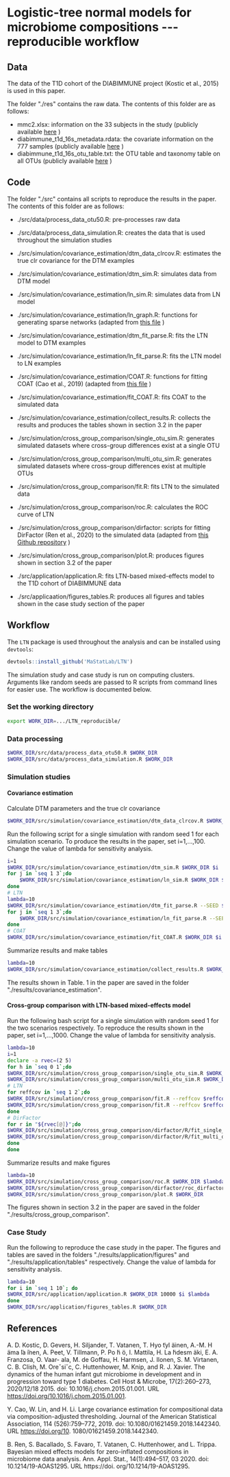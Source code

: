 # Logistic-tree normal models for microbiome compositions --- reproducible workflow

## Data

The data of the T1D cohort of the DIABIMMUNE project (Kostic et al., 2015) is used in this paper. 

The folder "./res" contains the raw data. The contents of this folder are as follows:

- mmc2.xlsx: information on the 33 subjects in the study (publicly available [here](https://www.cell.com/cms/10.1016/j.chom.2015.01.001/attachment/1f0883f8-1df7-447d-a47b-c1aa2bb2bbaf/mmc2.xlsx) )
- diabimmune_t1d_16s_metadata.rdata: the covariate information on the 777 samples (publicly available [here](https://diabimmune.broadinstitute.org/diabimmune/t1d-cohort) )
- diabimmune_t1d_16s_otu_table.txt: the OTU table and taxonomy table on all OTUs (publicly available [here](https://diabimmune.broadinstitute.org/diabimmune/t1d-cohort) )



## Code

The folder "./src" contains all scripts to reproduce the results in the paper. The contents of this folder are as follows:

- ./src/data/process_data_otu50.R: pre-processes raw data
- ./src/data/process_data_simulation.R: creates the data that is used throughout the simulation studies  
- ./src/simulation/covariance_estimation/dtm_data_clrcov.R: estimates the true clr covariance for the DTM examples

- ./src/simulation/covariance_estimation/dtm_sim.R: simulates data from DTM model
- ./src/simulation/covariance_estimation/ln_sim.R: simulates data from LN model
- ./src/simulation/covariance_estimation/ln_graph.R: functions for generating sparse networks (adapted from [this file](https://github.com/yuanpeicao/COAT/blob/master/simulation.R) )
- ./src/simulation/covariance_estimation/dtm_fit_parse.R: fits the LTN model to DTM examples
- ./src/simulation/covariance_estimation/ln_fit_parse.R: fits the LTN model to LN examples
- ./src/simulation/covariance_estimation/COAT.R: functions for fitting COAT (Cao et al., 2019) (adapted from [this file](https://github.com/yuanpeicao/COAT/blob/master/coat.R) )  
- ./src/simulation/covariance_estimation/fit_COAT.R: fits COAT to the simulated data
- ./src/simulation/covariance_estimation/collect_results.R: collects the results and produces the tables shown in section 3.2 in the paper
- ./src/simulation/cross_group_comparison/single_otu_sim.R: generates simulated datasets where cross-group differences exist at a single OTU
- ./src/simulation/cross_group_comparison/multi_otu_sim.R: generates simulated datasets where cross-group differences exist at multiple OTUs
- ./src/simulation/cross_group_comparison/fit.R: fits LTN to the simulated data
- ./src/simulation/cross_group_comparison/roc.R: calculates the ROC curve of LTN
- ./src/simulation/cross_group_comparison/dirfactor: scripts for fitting DirFactor (Ren et al., 2020) to the simulated data (adapted from [this Github repository](https://github.com/boyuren158/DirFactor-fix) )
- ./src/simulation/cross_group_comparison/plot.R: produces figures shown in section 3.2 of the paper
-  ./src/application/application.R: fits LTN-based mixed-effects model to the T1D cohort of DIABIMMUNE data
- ./src/applicaation/figures_tables.R: produces all figures and tables shown in the case study section of the paper



## Workflow

The `LTN` package is used throughout the analysis and can be installed using `devtools`: 
```R
devtools::install_github('MaStatLab/LTN')
```

The simulation study and case study is run on computing clusters. Arguments like random seeds are passed to R scripts from command lines for easier use. The workflow is documented below. 

### Set the working directory

```bash
export WORK_DIR=.../LTN_reproducible/
```

### Data processing

```bash
$WORK_DIR/src/data/process_data_otu50.R $WORK_DIR
$WORK_DIR/src/data/process_data_simulation.R $WORK_DIR
```

### Simulation studies

#### Covariance estimation

Calculate DTM parameters and the true clr covariance

```bash
$WORK_DIR/src/simulation/covariance_estimation/dtm_data_clrcov.R $WORK_DIR 1000000
```

Run the following script for a single simulation with random seed 1 for each simulation scenario. To produce the results in the paper, set i=1,...,100​. Change the value of lambda for sensitivity analysis.

```bash
i=1
$WORK_DIR/src/simulation/covariance_estimation/dtm_sim.R $WORK_DIR $i
for j in `seq 1 3`;do
    $WORK_DIR/src/simulation/covariance_estimation/ln_sim.R $WORK_DIR $i $j
done
# LTN
lambda=10
$WORK_DIR/src/simulation/covariance_estimation/dtm_fit_parse.R --SEED $i --lambda $lambda --WORK_DIR $WORK_DIR
for j in `seq 1 3`;do
    $WORK_DIR/src/simulation/covariance_estimation/ln_fit_parse.R --SEED $i --modelCov $j --lambda $lambda --WORK_DIR $WORK_DIR
done
# COAT
$WORK_DIR/src/simulation/covariance_estimation/fit_COAT.R $WORK_DIR $i
```

Summarize results and make tables

```bash
lambda=10
$WORK_DIR/src/simulation/covariance_estimation/collect_results.R $WORK_DIR $lambda 100
```

The results shown in Table. 1 in the paper are saved in the folder "./results/covariance_estimation". 

#### Cross-group comparison with LTN-based mixed-effects model

Run the following bash script for a single simulation with random seed 1 for the two scenarios respectively. To reproduce the results shown in the paper, set i=1,...,1000. Change the value of lambda for sensitivity analysis. 

```bash
lambda=10
i=1
declare -a rvec=(2 5)
for h in `seq 0 1`;do
$WORK_DIR/src/simulation/cross_group_comparison/single_otu_sim.R $WORK_DIR $i $h
$WORK_DIR/src/simulation/cross_group_comparison/multi_otu_sim.R $WORK_DIR $i $h 
# LTN
for reffcov in `seq 1 2`;do
$WORK_DIR/src/simulation/cross_group_comparison/fit.R --reffcov $reffcov --h $h --lambda $lambda --i $i --scenario single_otu --niter 10000 --WORK_DIR $WORK_DIR
$WORK_DIR/src/simulation/cross_group_comparison/fit.R --reffcov $reffcov --h $h --lambda $lambda --i $i --scenario multi_otu --niter 10000 --WORK_DIR $WORK_DIR
done
# DirFactor
for r in "${rvec[@]}";do
$WORK_DIR/src/simulation/cross_group_comparison/dirfactor/R/fit_single_otu.R $WORK_DIR $i $r $h 100000
$WORK_DIR/src/simulation/cross_group_comparison/dirfactor/R/fit_multi_otu.R $WORK_DIR $i $r $h 100000
done
done
```

Summarize results and make figures

```bash
lambda=10
$WORK_DIR/src/simulation/cross_group_comparison/roc.R $WORK_DIR $lambda
$WORK_DIR/src/simulation/cross_group_comparison/dirfactor/roc_dirfactor.R $WORK_DIR
$WORK_DIR/src/simulation/cross_group_comparison/plot.R $WORK_DIR
```

The figures shown in section 3.2 in the paper are saved in the folder "./results/cross_group_comparison".

### Case Study

Run the following to reproduce the case study in the paper. The figures and tables are saved in the folders "./results/application/figures" and "./results/application/tables" respectively. Change the value of lambda for sensitivity analysis.

```bash
lambda=10
for i in `seq 1 10`; do
$WORK_DIR/src/application/application.R $WORK_DIR 10000 $i $lambda
done
$WORK_DIR/src/application/figures_tables.R $WORK_DIR
```



## References

A. D. Kostic, D. Gevers, H. Siljander, T. Vatanen, T. Hyo ̈tyl ̈ainen, A.-M. H ̈ama ̈la ̈inen, A. Peet, V. Tillmann, P. Po ̈h ̈o, I. Mattila, H. La ̈hdesm ̈aki, E. A. Franzosa, O. Vaar- ala, M. de Goffau, H. Harmsen, J. Ilonen, S. M. Virtanen, C. B. Clish, M. Oreˇsiˇc, C. Huttenhower, M. Knip, and R. J. Xavier. The dynamics of the human infant gut microbiome in development and in progression toward type 1 diabetes. Cell Host & Microbe, 17(2):260–273, 2020/12/18 2015. doi: 10.1016/j.chom.2015.01.001. URL https://doi.org/10.1016/j.chom.2015.01.001.

Y. Cao, W. Lin, and H. Li. Large covariance estimation for compositional data via composition-adjusted thresholding. Journal of the American Statistical Association, 114 (526):759–772, 2019. doi: 10.1080/01621459.2018.1442340. URL https://doi.org/10. 1080/01621459.2018.1442340.

B. Ren, S. Bacallado, S. Favaro, T. Vatanen, C. Huttenhower, and L. Trippa. Bayesian mixed effects models for zero-inflated compositions in microbiome data analysis. Ann. Appl. Stat., 14(1):494–517, 03 2020. doi: 10.1214/19-AOAS1295. URL https://doi. org/10.1214/19-AOAS1295.







